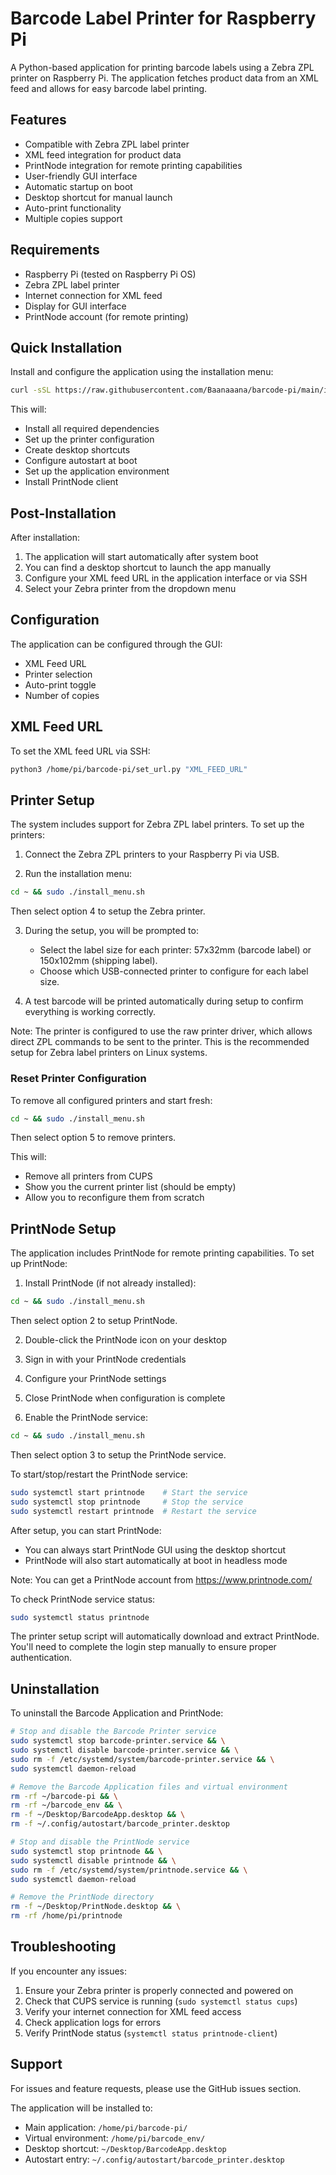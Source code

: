 # Barcode Label Printer for Raspberry Pi

A Python-based application for printing barcode labels using a Zebra ZPL printer on Raspberry Pi. The application fetches product data from an XML feed and allows for easy barcode label printing.

## Features
- Compatible with Zebra ZPL label printer
- XML feed integration for product data
- PrintNode integration for remote printing capabilities
- User-friendly GUI interface
- Automatic startup on boot
- Desktop shortcut for manual launch
- Auto-print functionality
- Multiple copies support

## Requirements
- Raspberry Pi (tested on Raspberry Pi OS)
- Zebra ZPL label printer
- Internet connection for XML feed
- Display for GUI interface
- PrintNode account (for remote printing)

## Quick Installation
Install and configure the application using the installation menu:
```bash
curl -sSL https://raw.githubusercontent.com/Baanaaana/barcode-pi/main/install_menu.sh | sudo bash
```

This will:
- Install all required dependencies
- Set up the printer configuration
- Create desktop shortcuts
- Configure autostart at boot
- Set up the application environment
- Install PrintNode client

## Post-Installation
After installation:
1. The application will start automatically after system boot
2. You can find a desktop shortcut to launch the app manually
3. Configure your XML feed URL in the application interface or via SSH
4. Select your Zebra printer from the dropdown menu

## Configuration
The application can be configured through the GUI:
- XML Feed URL
- Printer selection
- Auto-print toggle
- Number of copies

## XML Feed URL
To set the XML feed URL via SSH:
```bash
python3 /home/pi/barcode-pi/set_url.py "XML_FEED_URL"
```

## Printer Setup
The system includes support for Zebra ZPL label printers. To set up the printers:

1. Connect the Zebra ZPL printers to your Raspberry Pi via USB.

2. Run the installation menu:
```bash
cd ~ && sudo ./install_menu.sh
```
Then select option 4 to setup the Zebra printer.

3. During the setup, you will be prompted to:
   - Select the label size for each printer: 57x32mm (barcode label) or 150x102mm (shipping label).
   - Choose which USB-connected printer to configure for each label size.

4. A test barcode will be printed automatically during setup to confirm everything is working correctly.

Note: The printer is configured to use the raw printer driver, which allows direct ZPL commands to be sent to the printer. This is the recommended setup for Zebra label printers on Linux systems.

### Reset Printer Configuration
To remove all configured printers and start fresh:

```bash
cd ~ && sudo ./install_menu.sh
```
Then select option 5 to remove printers.

This will:
- Remove all printers from CUPS
- Show you the current printer list (should be empty)
- Allow you to reconfigure them from scratch

## PrintNode Setup
The application includes PrintNode for remote printing capabilities. To set up PrintNode:

1. Install PrintNode (if not already installed):
```bash
cd ~ && sudo ./install_menu.sh
```
Then select option 2 to setup PrintNode.

2. Double-click the PrintNode icon on your desktop

3. Sign in with your PrintNode credentials

4. Configure your PrintNode settings

5. Close PrintNode when configuration is complete

6. Enable the PrintNode service:
```bash
cd ~ && sudo ./install_menu.sh
```
Then select option 3 to setup the PrintNode service.

To start/stop/restart the PrintNode service:
```bash
sudo systemctl start printnode    # Start the service
sudo systemctl stop printnode     # Stop the service
sudo systemctl restart printnode  # Restart the service
```

After setup, you can start PrintNode:
- You can always start PrintNode GUI using the desktop shortcut
- PrintNode will also start automatically at boot in headless mode

Note: You can get a PrintNode account from https://www.printnode.com/

To check PrintNode service status:
```bash
sudo systemctl status printnode
```

The printer setup script will automatically download and extract PrintNode. You'll need to complete the login step manually to ensure proper authentication.

## Uninstallation
To uninstall the Barcode Application and PrintNode:

```bash
# Stop and disable the Barcode Printer service
sudo systemctl stop barcode-printer.service && \
sudo systemctl disable barcode-printer.service && \
sudo rm -f /etc/systemd/system/barcode-printer.service && \
sudo systemctl daemon-reload

# Remove the Barcode Application files and virtual environment
rm -rf ~/barcode-pi && \
rm -rf ~/barcode_env && \
rm -f ~/Desktop/BarcodeApp.desktop && \
rm -f ~/.config/autostart/barcode_printer.desktop

# Stop and disable the PrintNode service
sudo systemctl stop printnode && \
sudo systemctl disable printnode && \
sudo rm -f /etc/systemd/system/printnode.service && \
sudo systemctl daemon-reload

# Remove the PrintNode directory
rm -f ~/Desktop/PrintNode.desktop && \
rm -rf /home/pi/printnode
```

## Troubleshooting
If you encounter any issues:
1. Ensure your Zebra printer is properly connected and powered on
2. Check that CUPS service is running (`sudo systemctl status cups`)
3. Verify your internet connection for XML feed access
4. Check application logs for errors
5. Verify PrintNode status (`systemctl status printnode-client`)

## Support
For issues and feature requests, please use the GitHub issues section.

The application will be installed to:
- Main application: `/home/pi/barcode-pi/`
- Virtual environment: `/home/pi/barcode_env/`
- Desktop shortcut: `~/Desktop/BarcodeApp.desktop`
- Autostart entry: `~/.config/autostart/barcode_printer.desktop`